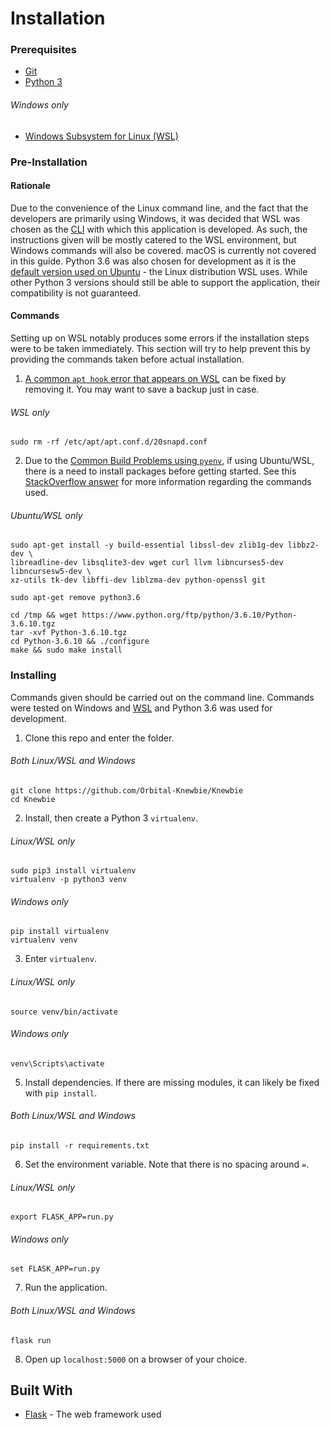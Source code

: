 # Installation

### Prerequisites
* [Git](https://git-scm.com/)
* [Python 3](https://www.python.org/downloads/)
###### Windows only
* [Windows Subsystem for Linux (WSL)](https://docs.microsoft.com/en-us/windows/wsl/install-win10)

### Pre-Installation
#### Rationale
Due to the convenience of the Linux command line, and the fact that the developers are primarily using Windows, it was decided that WSL was chosen as the [CLI](https://en.wikipedia.org/wiki/Command-line_interface) with which this application is developed.
As such, the instructions given will be mostly catered to the WSL environment, but Windows commands will also be covered. macOS is currently not covered in this guide. 
Python 3.6 was also chosen for development as it is the [default version used on Ubuntu](https://wiki.ubuntu.com/Python) - the Linux distribution WSL uses. 
While other Python 3 versions should still be able to support the application, their compatibility is not guaranteed.

#### Commands
Setting up on WSL notably produces some errors if the installation steps were to be taken immediately. This section will try to help prevent this by providing the commands taken before actual installation.
1. [A common `apt hook` error that appears on WSL](https://askubuntu.com/questions/1123159/broken-apt-on-wsl-18-04) can be fixed by removing it. You may want to save a backup just in case.
###### WSL only
```
sudo rm -rf /etc/apt/apt.conf.d/20snapd.conf
```
2. Due to the [Common Build Problems using `pyenv`](https://github.com/pyenv/pyenv/wiki/Common-build-problems), if using Ubuntu/WSL, there is a need to install packages before getting started. 
See this [StackOverflow answer](https://stackoverflow.com/questions/39907475/cannot-import-sqlite3-in-python3) for more information regarding the commands used.
###### Ubuntu/WSL only
```
sudo apt-get install -y build-essential libssl-dev zlib1g-dev libbz2-dev \
libreadline-dev libsqlite3-dev wget curl llvm libncurses5-dev libncursesw5-dev \
xz-utils tk-dev libffi-dev liblzma-dev python-openssl git
```
```
sudo apt-get remove python3.6
```
```
cd /tmp && wget https://www.python.org/ftp/python/3.6.10/Python-3.6.10.tgz
tar -xvf Python-3.6.10.tgz
cd Python-3.6.10 && ./configure
make && sudo make install
```

### Installing
Commands given should be carried out on the command line. Commands were tested on Windows and [WSL](https://docs.microsoft.com/en-us/windows/wsl/about) and Python 3.6 was used for development.


1. Clone this repo and enter the folder.
###### Both Linux/WSL and Windows
```
git clone https://github.com/Orbital-Knewbie/Knewbie
cd Knewbie
```
2. Install, then create a Python 3 `virtualenv`.
###### Linux/WSL only
```
sudo pip3 install virtualenv
virtualenv -p python3 venv
```
###### Windows only
```
pip install virtualenv
virtualenv venv
```
3. Enter ```virtualenv```.
###### Linux/WSL only
```
source venv/bin/activate
```
###### Windows only
```
venv\Scripts\activate
```
5. Install dependencies. If there are missing modules, it can likely be fixed with `pip install`.
###### Both Linux/WSL and Windows
```
pip install -r requirements.txt
```
6. Set the environment variable. Note that there is no spacing around `=`.
###### Linux/WSL only
```
export FLASK_APP=run.py
```
###### Windows only
```
set FLASK_APP=run.py
```
7. Run the application.
###### Both Linux/WSL and Windows
```
flask run
```
8. Open up `localhost:5000` on a browser of your choice.

## Built With

* [Flask](https://flask.palletsprojects.com/en/1.1.x/) - The web framework used